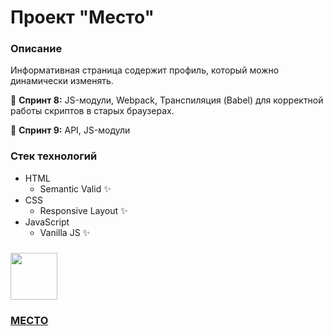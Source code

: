 # Проект "Место"

### Описание
Информативная страница содержит профиль, который можно динамически изменять.

🎯 **Спринт 8:** JS-модули, Webpack, Транспиляция (Babel) для корректной работы скриптов в старых браузерах.

🎯 **Спринт 9:** API, JS-модули

### Стек технологий
* HTML
  * Semantic Valid ✨
* CSS
  * Responsive Layout ✨
* JavaScript
  * Vanilla JS ✨

### [<img src="https://thumbs.gfycat.com/CheerySeparateGoldeneye-size_restricted.gif" width="75" height="75">](https://whodef.github.io/mesto/)
### [МЕСТО](https://whodef.github.io/mesto/) 
